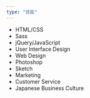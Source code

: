 ```yaml
---
type: "技能"
---
```


* HTML/CSS
* Sass
* jQuery/JavaScript
* User Interface Design
* Web Design
* Photoshop
* Sketch
* Marketing
* Customer Service
* Japanese Business Culture
